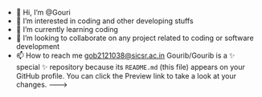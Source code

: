 - 👋 Hi, I’m @Gouri
- 👀 I’m interested in coding and other developing stuffs
- 🌱 I’m currently learning coding
- 💞️ I’m looking to collaborate on any project related to coding or software development
- 📫 How to reach me gob2121038@sicsr.ac.in
Gourib/Gourib is a ✨ special ✨ repository because its `README.md` (this file) appears on your GitHub profile.
You can click the Preview link to take a look at your changes.
--->

